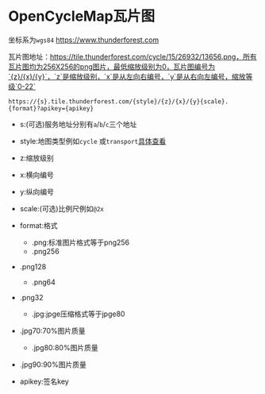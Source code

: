 OpenCycleMap瓦片图
 ===

坐标系为`wgs84` https://www.thunderforest.com

瓦片图地址：https://tile.thunderforest.com/cycle/15/26932/13656.png，所有瓦片图均为256X256的png图片，最低缩放级别为0，瓦片图编号为`{z}/{x}/{y}`，`z`是缩放级别，`x`是从左向右编号，`y`是从右向左编号，缩放等级`0-22`

```
https://{s}.tile.thunderforest.com/{style}/{z}/{x}/{y}{scale}.{format}?apikey={apikey}
```

* s:(可选)服务地址分别有`a`/`b`/`c`三个地址

* style:地图类型例如`cycle` 或`transport`[具体查看](https://www.thunderforest.com/maps/)

* z:缩放级别

* x:横向编号

* y:纵向编号

* scale:(可选)比例尺例如`@2x`

* format:格式

  * .png:标准图片格式等于png256
  * .png256
* .png128
  * .png64
* .png32
  * .jpg:jpge压缩格式等于jpge80
* .jpg70:70%图片质量
  * .jpg80:80%图片质量
* .jpg90:90%图片质量

* apikey:签名key